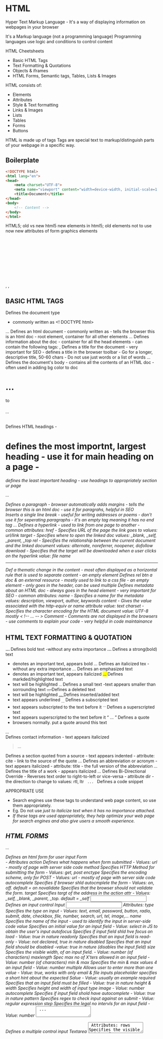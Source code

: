 # HTML

Hyper Text Markup Language - It's a way of displaying information on webpages in your browser

It's a Markup language (not a programming language)
Programming languages use logic and conditions to control content

HTML Cheetsheets

- Basic HTML Tags
- Text Formatting & Quotations
- Objects & iframes
- HTML Forms, Semantic tags, Tables, Lists & Images

HTML consists of:

- Elements
- Attributes
- Style & Text formatting
- Links & Images
- Lists
- Tables
- Forms
- Buttons

HTML is made up of tags
Tags are special text to markup/distinguish parts of your webpage in a specific way.

## Boilerplate

```html
<!DOCTYPE html>
<html lang="en">
<head>
    <meta charset="UTF-8">
    <meta name="viewport" content="width=device-width, initial-scale=1.0">
    <title>Document</title>
</head>
<body>
    <!-- Content -->
</body>
</html>
```

HTML5; old vs new html5
new elements in html5; old elements not to use now
new attributes of form
graphics elements <svg> <canvas>
multimedia elements <audio> <video>
Semantics elements:
    A semantic element clearly describes its meaning to both browser and the developer.
    Semantic elements : <header>, <nav>, <section>, <article>, <aside>, <form>, <footer>,
    Non-semantic elements : <div>, <span>,

## BASIC HTML TAGS

<!DOCTYPE>
Defines the document type
- commonly written as <! DOCTYPE html>
<html> ... </html>
Defines an html document
- commonly written as <! DOCTYPE html>
- tells the browser this is an html doc
- root element, container for all other elements
<head> ... </head> 
Defines information about the doc
- container for all the head elements
- can contain the following tags: <meta>, <title>, <link>, <style>, <script>
<title> ... </title>
Defines a title for the document
- very important for SEO
- defines a title in the browser toolbar
- Go for a longer, descriptive title, 50-60 chars
- Do not use just words or a list of words
<body> ... </body>
Defines the document's body
- contains all the contents of an HTML doc
- often used in adding bg color to doc
<h1> ... </h1> to <h6> ... </h6>
Defines HTML headings
- <h1> defines the most importnt, largest heading
- use it for main heading on a page
- <h6> defines the least important heading
- use headings to appropriately section ur page
<p> ... </p>
Defines a paragraph
- browser automatically adds margins
- tells the browser this is an html doc
- use it for paragrahs, helpful in SEO
<br>
Inserts a single line break
- useful for writing addresses or poems
- don't use it for seperating paragraphs
- it's an empty tag meaning it has no end tag
<a> ... </a>
Defines a hyperlink
- used to link from one page to another
- common attributes:
    href - Specifies URL of the page the link goes to
        values: url/link 
    target - Specifies where to open the linked doc
        values: _blank, _self, _parent, _top
    rel - Specifies the relationship between the current document and the linked document
        values: alternate, noreferrer, noopener, dofollow
    download - Specifies that the target will be downloaded when a user clicks on the hyperlink
        value: file name
<hr>
Def a thematic change in the content
- most often displayed as a horizontal rule that is used to separate content
- an empty element
<link>
Defines rel btn a doc & an external resource
- mostly used to link to a css file
- an empty element
- only goes in the header, can be used multiple
<meta>
Defines metadata about an HTML doc
- always goes in the head element
- very important for SEO
- common attributes:
    name - Specifies a name for the metadata
        values: description, viewport, author, keywords
    content - Gives the value associated with the http-equiv or name attribute
        value: text
    charset - Specifies the character encoding for the HTML document
        value: UTF-8 mostly
< !-- ... -- >
Comment
- Comments are not displayed in the browsers
- use comments to explain your code
- very helpful in code maintainance

## HTML TEXT FORMATTING & QUOTATION

<b> ... </b>
Defines bold text
-without any extra importance
<strong> ... </strong>
Defines a strong(bold) text
- denotes an important text, appears bold
<i> ... </i>
Defines an italicized tex
-without any extra importance
<em> ... </em>
Defines an emphasized text
- denotes an important text, appears italicized
<mark> ... </mark>
Defines markded/highlighted text
- text will be highlighted
<small> ... </small>
Defines a small text
-text appears smaller than sorrounding text
<del> ... </del>
Defines a deleted text
- text will be highlighted
<ins> ... </ins>
Defines inserted/added text
- text appears underlined
<sub> ... </sub>
Defines a subscripted text
- text appears subscripted to the text before it
<sup> ... </sup>
Defines a superscripted text
- text appears superscripted to the text before it
<q> ... </q>
Defines a quote
- browsers normally. put a quote around this text
<address> ... </address>
Defines contact information
- text appears italicized
<blockquote> ... </blockquote>
Defines a section quoted from a source
- text appears indented
- attribute: 
    cite - link to the source of the quote
<abbr> ... </abbr>
Defines an abbreviation or acronym
- text appears italicized
- attribute:
    title - the full version of the abbreviation
<cite> ... </cite>
Defines the title of a work
- appears italicized
<bdo> ... </bdo>
Defines Bi-Directional Override
- Reverses text order to right-to-left or vice-versa
- attribute
    dir - the direction to change to values: rtl, ltr
<code> ... </code>
Defines a code snippet

APPROPRIATE USE
- Search engines use these tags to understand web page content, so use them appropriately.
- Eg. Do not use <em> just to italicize text when it has no importance attached.
- If these tags are used appropriately, they help optimize your web page for search engines and also give users a smooth experience.

## HTML FORMS

<form> ... </form>
Defines an html form for user input
Form <form> - Attributes
    action
        Defines what happens when form submitted
        - Values: url - mostly of page with server side code
    method
        Specifies HTTP Method for submitting the form
        - Values: get, post
    enctype
        Specifies the encoding scheme, only for POST
        - Values: url - mostly of page with server side code
    autocomplete
        Specifies if browser shld autocmplete the form
        - Values: on, off. default = on
    novalidate
        Specifies that the browser should not validate the form.
    target
        Specifies targt of the address in the action attr
        - Values: _self, _blank, _parent, _top. default = _self

<input>
Defines an input control
Input <input> Attributes:
    type
        Specifies the type on input
        - Values: text, email, password, button, radio, submit, date, checkbox, file, number, search, url, tel, image,...
    name
        Specifies the name of the input
        - used to identify the input in server-side code
    value
        Specifies an initial value for an input field
        - Value: select in JS to obtain the user's input
    autofocus
        Specifies if input field shld hve focus on load
        - Value: true in nature
    readonly
        Specifies that an input field is read-only
        - Value: not declared, true in nature
    disabled
        Specifies that an input field should be disabled
        -value: true in nature (disables the input field)
    size
        Specifies the visible width, of an input field.
        - Value: number (of charactiers)
    maxlength
        Spec max no of X'ters allowed in an input field
        - Value: number (of charactiers)
    min & max
        Specifies the min & max values 4 an input field
        - Value: number
    multiple
        Allows user to enter more than one value
        - Value: true, works with only email & file inputs
    placeholder
        specifies a short hint about the expected Salue
        - Value: usually an example
    required
        Specifies that an input field must be filled
        - Value: true in nature
    height & width
        Specifies height and width of input type image
        - Value: number
    autocomplete
        Specifies if input field shold have autocomplete
        - Value: true in nature
    pattern
        Specifies regex to check input against on submit
        - Value: regular expression
    step
        Specifies the legal no intervls for an input field
        - Value: number

<textarea> ... </textarea>
Defines a multiple control input
Textarea <textarea> Attributes:
    rows
        Specifies the visible height of a text area
        - Value: number
    cols
        Specifies the visible width of a text area
        - Value: number
    placeholder
        Specifies a short hint about the expected Salue
        - Value: usually an example
    required
        Specifies that an input field must be filled
        - Value: true in nature

<label> ... </label>
Defines a label for an <input> element

<select> ... </select>
Defines a dropdown list
Select <select> Attributes:
    name
        Specifies the name of the dopdown list
        - Value: string
    size
        Secifies the number of visible values
    -   Value: number
    multiple
        Allows the user to select more than one value
        - Value: not declared, true in nature
    required
        Specifies if choosing an option is required
        - Value: not declared, true in nature
    autofocus
        Specifies if the drop-down auto comes in focus
        - Value: not declared, true in nature
    size
        Secifies the number of visible values
        -Value: number

<option> ... </option>
Defines options for the <select> dropdown list
Option <option> Attributes:
    pattern
        Specifies regex to check input against on submit
        - Value: regular expression
    step
        Specifies the legal no intervls for an input field
        - Value: number

<fieldset> ... </fieldset>
Defines a group of related elements in a form
<legend> ... </legend>
Defines a caption for the <fieldset> element
<optgroup> ... </optgroup>
Defines group of related options in a drop-down
<datalist> ... </datalist>
Specifies list of pre-defined opts 4 input contrls
<button> ... </butt on>
Defines a clickable button
<output> ... </output>
Defines the result of a calculation

## HTML OBJECTS & IFRAMES

<object> ... </object> - Attributes
Defines a container for an external resource. It can be a web page, picture, media player, plug in.
data
    Spec URL of the resurce to b used by the object
    - Values: URL
name
    Specifies a name for the object
    - value; name
height & width
    Specifies the height & width of the object
    - Value: pixels
type
    Speci data type of media in the data attribute
    -media type eg. image/png

<object> ... </object> - Attributes
Defines a container for an external resource. It can be a web page, picture, media player, plug in.
height
    Specifies the height of the embedded content
    - Value: pixel
width
    Specifies the width of the embedded content
    - Value: pixel
src
    Specifies address of the external file to embed
    - Value: URL
type
    Specifies media type of the embedded content
    - Value: media_type. eg video/mp4

<iframe> ... </iframe> - Attributes
Used to embed another document within the current HTML document
name
    Specifies the name of an <iframe>
    - Value: text
src
    Specifies the address of the doc't to embed
    -value: URL
height & width
    Specifies the height & width of the object
    - Value: pixels
srcdoc
    Spec the HTML content of the page to show
    - Value: HTML Code
allow
    Specifies a feature policy for the <iframe>
    - Value: true in nature
allowFullScreen
    Set to true if the <iframe> can activate fullscreen
    - Value: true. false

HTML CHARACTER OBJECT CODES
Special characters. Can be declared using entity name or entitiy numbers. some below
    Copyright Sign
        entity - &copy; number - &#169;
    Registered Sign
        entity - &reg; number - &#174;
    Ampersand
        entity - &amp; number - &#38;
    Euro
        entity - &euro; number - &#8364;
    Emoji - 😀
        number - &#128512;
    Emoji - 😂
        number - &#128514;
    Sum of Math Symbol
        entity - &sum; number - &#8721;
    Trademark sign
        entity - &trade; number - &#8482;

## HTML SEMANTICS | IMAGES | TABLES | LISTS |

HTML5 SEMANTIC TAGS / NEW TAGS
    <article> ... </article>
        - Defines an article
    <aside> ... </aside>
        - Defines content aside from the page content
    <details> ... </details>
        - Defines additional details user can view / hide
    <figcaption> ... </figcaption>
        - Defines a caption for a <figure> element
    <figure> ... </figure>
        - Specifies self-contained content, like illustrations, diagrams, photos,code listings, etc.
    <header> ... </header>
        - Specifies a header for a document or section
    <footer> ... </footer>
        - Defines a footer for a document or section
    <main> ... </main>
        - Specifies the main content of a document
    <mark> ... </mark>
        - Defines marked/highlighted text
    <nav> ... </nav>
        - Defines navigation links
    <section> ... </section>
        - Defines a section in a document
    <summary> ... </summary>
        - Specifies the main content of a document
    <time> ... </time>
        - Defines a date/time
    <menuitem> ... </menuitem>
        - Defines an item in a list or menu

IMAGES <img> - ATTRIBUTES
    src
        - Defines the URL of the image
        - Value: URL
    alt
        - Defines an alternate text for an image
        -value: text. should not include the word "image"
    height
        - Specifies the height of the image
        - Value: pixels
    width
        - Specifies the width of the image
        - Value: pixels

TABLE TAGS
    <table> ... </table>
        - Defines a table
    <th> ... </th>
        - Defines a header cell in a table
    <td> ... </td>
        - Defines a cell in a table
    <tr> ... </tr>
        - Defines a row in a table
    <thead> <tbody> <tfoot> ... </..>
        - Defines the table header, body & foot
    <caption> ... </caption>
        - Defines a table caption

LIST TAGS
    <ol> ... </ol>
        - Defines a list with an order, numbered
    <ul> ... </ul>
        - Defines a list without order, bulleted
    <li> ... </li>
        - Defines an individual item in a list
    <dl> ... </dl>
        - Defines list item with definition

## Html elements

### Block Elements

`<address> <article> <aside> <blockquote> <canvas> <dd> <div> <dl> <dt> <fieldset> <figcaption> <figure> <footer> <form> <h1> <h6> <header> <hr> <li> <main> <nav> <noscript> <ol> <p> <pre> <section> <table> <tfoot> <ul> <video>`

### Inline Elements

`<a> <abbr> <acronym> <b> <bdo> <big> <br> <button> <cite> <code> <dfn> <em> <i> <img> <input> <kbd> <label> <map> <object> <output> <q> <samp> <script> <select> <small> <span> <strong> <sub> <sup> <textarea> <time> <tt> <var>`

## HTML Semantics Tags

Semantics tags are tags used in HTML5 that conveys meaning to screen readers ie. good for SEO.
Some semantics tags are: `<header> <nav> <section> <article> <aside> <footer> <details> <form> <figure> <figcaption> <summary> <table>` etc.

```txt
    --------------------------------------------------------------------------  
    |                                                                        | 
    |                               <header>                                 | 
    |                                                                        | 
    -------------------------------------------------------------------------- 
    |                                                |                       | 
    |                                                |                       | 
    |                                                |                       | 
    |                  <section>                     |                       | 
    |                                                |                       | 
    |                                                |                       | 
    |------------------------------------------------|       <aside>         | 
    |                                                |                       | 
    |                                                |                       | 
    |                  <article>                     |                       | 
    |                                                |                       | 
    |                                                |                       | 
    -------------------------------------------------------------------------- 
    |                                                                        | 
    |                               <footer>                                 | 
    |                                                                        | 
    -------------------------------------------------------------------------- 
```

`<nav>`
The `<nav>` HTML element represents a section of a page whose purpose is to provide navigation links, either within the current document or to other documents. Common examples of navigation sections are menus, tables of contents, and indexes.

`<main>`
The `<main>` element is used to denote the content of a webpage that relates to the central topic of that page or application. It should include content that is unique to that page and should not include content that is duplicated across multiple webpages, such as headers, footers, and primary navigation elements.
The `<main>` HTML element represents the dominant content of the `<body>` of a document. The main content area consists of content that is directly related to or expands upon the central topic of a document, or the central functionality of an application.
An HTML document can have more than one `<main>` element, but only one can be visible. If more than one `<main>` element is present in a document, all other instances must be hidden using the hidden attribute.

`<section>`
Section tag defines the section of documents such as chapters, headers, footers or any other sections. The section tag divides the content into section and subsections. The section tag is used when requirements of two headers or footers or any other section of documents needed.

`<aside>`
The `<aside>` HTML element represents a portion of a document whose content is only indirectly related to the document's main content. Asides are frequently presented as sidebars or call-out boxes.

Should I use section or article? The section tag defines sections in a document, such as chapters, headers, footers, or any other sections of the document. ... The article tag specifies independent, self-contained content. An article should make sense on its own and it should be possible to distribute it independently from the rest of the site.
Anything which can have an author should be using an `<article>` element. Using sections should be reserved for separating sections of your website, such as an introduction (to what your site might be about), some news articles, or an area within an article used for comments.
The `<article>` element represents a self-contained composition in a document, page, application, or site, which is intended to be independently distributable or reusable (e.g., in syndication). Examples include: a forum post, a magazine or newspaper article, or a blog entry, a product card, a user-submitted comment, an interactive widget or gadget, or any other independent item of content.
A given document can have multiple articles in it; for example, on a blog that shows the text of each article one after another as the reader scrolls, each post would be contained in an `<article>` element, possibly with one or more `<section>`s within.

## index.html

```html

<!DOCTYPE html>
<html lang="en" oncontextmenu="return false">
<!-- ^ as above the whole page can't be right clicked -->

<head>
    <meta charset="UTF-8">
    <meta http-equiv="X-UA-Compatible" content="IE=edge">
    <meta name="viewport" content="width=device-width, initial-scale=1.0">
    <meta name="description" content="This content is shown by google in the list of site while searched. It's important to show people what's in your site to attaract and get them clicked. #imp_seo_tip">    <!--Description of page to show in google search page-->
    <meta name="author" content="Pratyush"> <!--Author to recognize-->
    <meta name="keywords" content="Coding Python Web-development Javascript Developer"> <!--All keywords related to content of the page-->

    <title>MySite</title>
    <!-- <link rel="shortcut icon" href="favicon.ico" type="image/x-icon"> -->
    <!-- <link rel="icon" type="image/x-icon" href="/images/favicon.ico"> -->
    <link rel="shortcut icon" href="media/iconpg.png" type="image/x-icon">
    <!-- Animated GIF will work only in Firefox (i guess) -->
    <!-- <link rel="icon" href="http://example.com/favicon.gif" type="image/gif" /> -->

    <link rel="stylesheet" href="style.css">

    <style>
        /* *{
            margin: 0;
            padding: 0;
        } */
        #spidey{
            height: 200px;
            width: 350px;
        }

        /* Text-selection-color */
        ::-moz-selection { /* for Firefox */
        color: yellow;
        background: green;
        }
        ::selection {
        color: yellow;
        background: green;
        }

        /* Scroll-bar */
        ::-webkit-scrollbar {
            width: 10px;
        }
        ::-webkit-scrollbar-track {
            box-shadow: inset 0 0 5px #333;
            border-radius: 5px !important;
            margin: 5px;
        }
        ::-webkit-scrollbar-thumb {
            background: rgba(9, 0, 128, 0.5) !important;
            border-radius: 5px !important;
        }
        ::-webkit-slider-thumb:hover {
            background: #000 !important;
        }
    </style>
    <script></script>
</head>

<body onload="alert('Nice to Meet You!')">

    <header>
        <nav></nav>
    </header>

    <!-- Basics -->
    <div class="basics">

        <!-- Headings -->
        <h1>Hello</h1>
        <h2>World</h2>
        <h3>World</h3>
        <h4>World</h4>
        <h5>World</h5>
        <h6>World</h6>

        <p>This is a paragraph...Lorem ipsum dolor sit amet consectetur adipisicing elit. Itaque, illo?</p>
        <!-- HTML entities & -->
        <p>These are some popular entities: &lt; &gt; &amp; &copy; &reg; &trade;</p>
        <!-- emojis using HTML -->
        <p>&#128514; &#128515; &#128516; &#128520; &#128521; &#128522; &#128523; &#128524; &#128525; (&#128526; 😎) &#128578; &#129297; &#129313; &#129324; &#129349; &#129351; &#129396; </p>

        <br>
        <hr>

        <!-- Formatting -->
        <abbr title="">Defines an abbreviation or an acronym</abbr>
        <b>Defines bold text</b>
        <blockquote>Defines a section that is quoted from another source</blockquote>
        <code>Defines a piece of computer code</code>
        <em>Defines emphasized text</em>
        <mark>Defines marked/highlighted text</mark>
        <pre>Defines preformatted text</pre>
        <progress>Represent the progress of a task</progress>
        <q>Defines a short quotation</q>
        <small>Defines smaller text</small>
        <p>My favorite color is <del>blue</del> red.</p>
        <p>My favorite color is <del>blue</del> <ins>red</ins>.</p>

        <!-- Text Formatting -->
        <b>Hey, it's bold.</b>
        <strong>I'm strong important.</strong>
        <i>Oh, then italic here.</i>
        <em>Emphasized text</em>
        <u>Yep underlined.</u>
        <big>Yo big bro.</big>  <!--The tags in red are removed from HTML5; like <big> <center> etc. | use their alternatives or CSS to do so.-->
        <small>I'm small one.</small>

        <br>
        <!-- subscript & superscript -->
        <p>H<sub>2</sub>O, CO<sub>2</sub></p>
        <p>base<sup>power</sup>; A<sup>2</sup>=a<sup>3</sup></p>

        <p>HTML Quotation and Citation Elements:</p>
        <p>Here is a quote from WWF's website:</p>
        <blockquote cite="http://www.worldwildlife.org/who/index.html">For 50 years, WWF has been protecting the future of nature. The world's leading conservation organization, WWF works in 100 countries and is supported by 1.2 million members in the United States and close to 5 million globally.</blockquote>
        <p>WWF's goal is to: <q>Build a future where people live in harmony with nature.</q></p>
        <p>The <abbr title="World Health Organization">WHO</abbr> was founded in 1948.</p>
        <address>
            Written by John Doe.<br>
            Visit us at:<br>
            Example.com<br>
            Box 564, Disneyland<br>
            USA
        </address>
        <p><cite>The Scream</cite> by Edvard Munch. Painted in 1893.</p>
        <bdo dir="rtl">This text will be written from right to left</bdo>

        
        <!-- The <abbr> element represents an abbreviation or acronym; the optional title attribute can provide an expansion or description for the abbreviation. If present, title must contain this full description and nothing else. -->
        <p>You can use <abbr title="Cascading Style Sheets">CSS</abbr> to style your <abbr title="HyperText Markup Language">HTML</abbr>. <br> Hover over those dotted for info done by &lt; abbr &gt; tag.</p>
        <!-- You can use <abbr> in tandem with <dfn> to more formally define an abbreviation -->
        <p>A <dfn id="spec">Specification</dfn>(<abbr title="Specification">spec</abbr>) is important.</p>
        <!-- The <wbr> (Word Break Opportunity) tag specifies where in a text it would be ok to add a line-break. Tip: When a word is too long, the browser might break it at the wrong place. You can use the <wbr> element to add word break opportunities. -->
        <p>To learn AJAX, you must be familiar with the XML<wbr>Http<wbr>Request Object.</p>

        <!-- pre tag : writes everything inside as it is; including spaces newLines.. -->
        <!-- pre tag represents pre-formatted text -->
        <pre>
            hey,        there
                one two, three

    Okey, my name is      Pratyush.
            pre tag represents a block of preformatted text on webpage ;)
                you can show any text     as it is here
        </pre>

        <!-- code tag is used to represent source codes -->
        <code>
            # hello world <br>
            var1 = 5 <br>
            var2 = 6 <br>
            add = var1 + var2 <br>
            print("Addition:",var1,'+',var2,'=',add) <br>
            o/p: Addition: 5 + 6 = 11 <br>
        </code>

        <!-- Images -->
        <img src="" alt="">
        <map name=""></map>
        <area shape="" coords="" href="" alt="">
        <canvas></canvas>
        <figcaption></figcaption>
        <figure></figure>
        <picture></picture>
        <svg></svg>

        <img src="media/hero.jpg">
        <img src="heySpidey.jpg" alt="Image of Spider-man into the spidey-verse">
        <!-- alt helps the visually impared to hear about the image as can't be seen & also if any error occurs to show the image it displays the text about it -->

        <a href="https://youtube.com">YouTube</a>
        <a href="https://youtube.com" target="_main">YouTube(inNewTab)</a>
        <a href="/contact">Contact us</a>
        <a href="/contact" target="_blank">ContactUs(inNewTab)</a>
        <!-- any content: text, img, heading,... can be put inside an anchor tag for use as a link-->
        <br>
        <!-- HTML Link -->
        <!-- Image as a link -->
        <a href="goto.html"><img src="media/iconpg.png" alt="imagelink"></a>
        <!-- Link to an Email address -->
        <a href="mailto:ipratyush02@gmail.com">Send email</a>
        <!-- Button as a link -->
        <a href="https://www.google.com"><button>Google page</button></a>
        <!-- Link to PhoneNo or Fax -->
        <a href="tel:+919692002521">Call us</a>
        <a href="fax:+919692002521">Send fax</a>
        <!-- Link 'Title' attribute -->
        <a href="https://www.google.com" title="Google home page">google.com</a>
        <!-- Link for downloading content from Internet -->
        <a href="https://www.yoursite.com/notes.pdf" download target="_blank" title="Click To Download">Download PDF</a>
        <!-- Link JS -->
        <a href="JavaScript:self.close();" id="close">CLOSE</a>

        <hr>

        <div id="oneliners">
            <!-- Tooltip: extra information -->
            <p title="like"></p>
            <!-- Download: download the link(href) instead of opening it -->
            <!-- <a href="resume.png" download=""></a> -->
            <a href="resume.png" download></a>
            <!-- Text-direction -->
            <p dir="auto">This text is following auto; as per the language</p>
            <p dir="ltr">This text is following left to right</p>
            <p dir="rtl">This text is following right to left</p>
            <!-- Content-Editable -->
            <p contenteditable="true"> This paragraph is editable just click and edit..</p>
            <!-- Basic-Accordion -->
            <details>
                <summary>About lorem ipsum</summary>
                <p>Lorem ipsum dolor sit amet consectetur adipisicing elit. Aliquid inventore ipsa iusto expedita nemo voluptas dolor modi id incidunt! Perspiciatis molestias dolores esse, suscipit quasi nesciunt impedit enim architecto perferendis!</p>
            </details>
        </div>

        
        <!-- Marquee : moving text -->
        <marquee direction="right" behaviour="alternate"> Hello World </marquee>

        <!-- LISTS -->
        
        <!-- Unordered list -->
        <!-- type : circle, disc, square -->
        <ul type="square">   <!-- type attribute for ul - don't use - use CSS list-style-type property instead -->
            <li>Home</li>   <!-- li : list items -->
            <li>About</li>
            <li>Contact</li>
        </ul>
        <ul type="circle">
            <li>Home</li>
            <li>About</li>
            <li>Services</li>
            <li>Contact</li>
        </ul>

        <!-- Ordered list -->
        <!-- type : 1, A, a, I, i -->
        <!-- start="4" to start count from 4 -->
        <ol type="A">
            <li>Home</li>
            <li>About</li>
                <ol type="a">
                    <li>Nested about</li>
                    <li>Social link</li>
                </ol>
            <li>Contact</li>
                <ul>
                    <li>Phone</li>
                    <li>Email</li>
                </ul>
        </ol>
        <ol type="i">
            <li>Home</li>
            <li>About</li>
            <li>Services</li>
            <li>Contact</li>
        </ol>

        <ul>
            <li><a href="https://example.com">Website</a></li>
            <li><a href="mailto:m.ronydodger@gmail.com">Email</a></li>
            <li><a href="tel:+919692002521">Phone</a></li>
        </ul>
        
        <details>
            <summary>This is summary</summary>
            <p>Inside details-summary :</p>
            <p>Lorem, ipsum dolor sit amet consectetur adipisicing elit. Nam illo reprehenderit nisi eaque neque et libero corrupti! Ex, ipsa numquam. Nisi, nam aliquam nesciunt expedita nostrum id eos in debitis.</p>
        </details>

        <!-- div acts as a container to pack -->
        <div>
            <h1>It's a div #1</h1>
            <p>Lorem, ipsum dolor sit amet consectetur adipisicing elit. Illum?</p>
        </div>
        <div>
            <h1>It's a div #2</h1>
            <p>Lorem ipsum dolor sit, amet consectetur adipisicing elit. Names?</p>
        </div>

    </div>


    <div class="unknown">
        <fieldset>
            <legend>Choose your pokemon! ◓</legend>

            <input type="radio" id="Charmender" name="poke">
            <label for="Charmender" style="color: red;">Charmender 🔥</label><br/>

            <input type="radio" id="Bulbasaur" name="poke">
            <label for="Bulbasaur" style="color: green;">Bulbasaur 🌿</label><br/>

            <input type="radio" id="Squirtle" name="poke">
            <label for="Squirtle" style="color: blue;">Squirtle 💧</label>
        </fieldset>

        <figure>
            <blockquote>
                <p>Design is not how it look, but design is how it works.</p>
            </blockquote>
            <figcaption> -Steve Jobs, <cite>Apple</cite> </figcaption>
        </figure>
        <!-- same with css -->
        <figure>
            <blockquote id="bq">
                <p id="bqp">Design is not how it look, but design is how it works.</p>
            </blockquote>
            <figcaption> -Steve Jobs, <cite>Apple</cite> </figcaption>
        </figure>


        <!-- <frame>
        <frameset></frameset>
        <noframes></noframes> -->
    </div>

    <!-- The <area> element defines an area inside an image map that has predefined clickable areas. An image map allows geometric areas on an image to be associated with hypertext link. This element is used only within a <map> element. -->
    <map name="infographic">
        <area shape="rect" coords="184,6,253,27" href="https://mozilla.org" target="_blank" alt="Mozilla" />
        <area shape="circle" coords="130,136,60" href="https://developer.mozilla.org/" target="_blank" alt="MDN" />
        <area shape="poly" coords="130,6,253,96,223,106,130,39" href="https://developer.mozilla.org/docs/Web/Guide/Graphics" target="_blank" alt="Graphics" />
        <area shape="poly" coords="253,96,207,241,189,217,223,103" href="https://developer.mozilla.org/docs/Web/HTML" target="_blank" alt="HTML" />
        <area shape="poly" coords="207,241,54,241,72,217,189,217" href="https://developer.mozilla.org/docs/Web/JavaScript" target="_blank" alt="JavaScript" />
        <area shape="poly" coords="54,241,6,97,36,107,72,217" href="https://developer.mozilla.org/docs/Web/API" target="_blank" alt="Web APIs" />
        <area shape="poly" coords="6,97,130,6,130,39,36,107" href="https://developer.mozilla.org/docs/Web/CSS" target="_blank" alt="CSS" />
    </map>
    <img usemap="#infographic" src="media/mdn.png" alt="MDN infographic" style="display: block; margin: 0 auto; width: 260px; height: 248px;"/>
    
    <div oncontextmenu="return false">
        <div class="txt">You can't right-click over me!</div>
    </div>

    <!-- Media -->
    <div class="media">
        <hr>

        <img id="spidey" src="media/heySpidey.jpg" alt="Spider-man image">
        <img src="media/heySpidey.jpg" height="100px" width="155px"> <!--not recomended directly; use CSS as above-->
        <img src="media/heySpidey.jpg" height="100px"> <!--if only height/width given, another will be set automatically; no change in aspect ratio-->

        <audio controls>
        <source src="media/pusher.mp3" type="audio/mpeg">Your browser does not support the audio element.</audio>

        <video src="media/flip.mp4" controls width="560px"></video>
        <video src="media/fly.mp4" controls autoplay loop width="480px"></video>

        <video width="480" height="320" controls>
        <source src="media/flip.mp4" type="video/mp4">Your browser does not support the video tag.</video>
        
        <!-- <br> -->
        <!-- iframe is mostly used for youtube video embedding -->
        <iframe src="https://bing.com" frameborder="0" width="560" height="315"></iframe>
        <!-- I hate T-series : they keeps all songs by rules; below commented songs not working -->
        <!-- <iframe width="560" height="315" src="https://www.youtube.com/embed/raPwjc8br1U" title="YouTube video player" frameborder="0" allow="accelerometer; autoplay; clipboard-write; encrypted-media; gyroscope; picture-in-picture" allowfullscreen></iframe> -->
        <!-- <iframe width="560" height="315" src="https://www.youtube.com/embed/CCCunpnok5g" title="YouTube video player" frameborder="0" allow="accelerometer; autoplay; clipboard-write; encrypted-media; gyroscope; picture-in-picture" allowfullscreen></iframe> -->
        <iframe width="560" height="315" src="https://www.youtube.com/embed/5IEbR79kBPY" title="YouTube video player" frameborder="0" allow="accelerometer; autoplay; clipboard-write; encrypted-media; gyroscope; picture-in-picture" allowfullscreen></iframe>
    </div>


    <hr>
    <!-- Table -->
    <div class="table">
        <h2>Table</h2>

        <table>
            <caption>Programming Languages</caption>
            <thead>
                <tr>
                    <th>No.</th>
                    <th>Language</th>
                    <th>Uses</th>
                    <!-- colspan attribute captures multiple columns -->
                    <!-- <th colspan="3">Uses</th> : captures three columns (like, ML AI DSA (3 columns) in python Uses  -->
                </tr>
            </thead>
            <tbody>
                <tr>
                    <td>1</td>
                    <td>Javascript</td>
                    <td>Web</td>
                </tr>
                <tr>
                    <td>2</td>
                    <td>Python</td>
                    <td>Machine</td>
                </tr>
                <tr>
                    <td>3</td>
                    <td>Java</td>
                    <td>Android</td>
                </tr>
            </tbody>
            <tfoot>
                <tr>
                    <td>&nbsp;</td>
                    <td>Total:</td>
                    <td>100k</td>
                </tr>
            </tfoot>
        </table>
        
    </div>


    <hr>


    <!-- Forms and Input -->
    <form action=""></form>
    <input type="text">
    <textarea name="" id="" cols="30" rows="10"></textarea>
    <button></button>
    <select name="" id=""></select>
    <optgroup></optgroup>
    <option value=""></option>
    <label for=""></label>
    <fieldset></fieldset>
    <legend></legend>

    <!-- Input -->
    <label for="name">Name (4-8 character) :</label>
    <input type="text" id="name" name="name" placeholder="Text" required minlength="4" maxlength="8" size="10">
    <input type="number" placeholder="Number" name="" id="" min="0">
    <input type="tel" placeholder="+91 XXXXXXXXXX" name="" id="">
    <input type="email" placeholder="abc@xyz.com" name="" id="">
    <input type="url" placeholder="www.xyz.com" name="" id="">
    <input type="password" placeholder="password" name="" id="">
    <input type="search" placeholder="🔍 Search here" name="" id="">
    <input type="time" name="" id="">
    <input type="date" name="" id="">
    <input type="datetime-local" name="" id="">
    <input type="week" name="" id="">
    <input type="month" name="" id="">
    <input type="button" name="" id="">
    <input type="submit" name="" id="">
    <input type="reset" name="" id="">
    <input type="checkbox" name="" id="">
    <input type="radio" name="" id="">
    <input type="range" name="" id="">
    <input type="color" name="" id="">
    <input type="hidden" name="">
    <input type="file" name="" id="">
    <input type="image" src="media/iconpg.png" alt="">


    <!-- Form -->
    <div class="contact">

        <h2>Contact Form</h2>
        <form action="form.php" method="">    <!-- <form action="backend_file_name.php" method="GET/POST/DIALOG"> -->

            <!-- element of form; different element for different input -->

            <div>
                <label for="name">Name: </label>
                <input type="text" name="myName" placeholder="Enter your name" id="name" required>
            </div>
            <div>
                <label for="mailme">Email: </label>
                <input type="email" name="myEmail" placeholder="xyz@email.com" id="mailme" required>
            </div>
            <div>
                <label for="password">Password:</label>
                <input type="password" name="password" placeholder="" required>
            </div>
            <div>
                <label for="age">Age: </label>
                <input type="number" name="myAge" id="age">
            </div>
            <!--<div>
                 <label for="genderidm">
                    <input type="radio" name="gender" value="Male" id="genderidm">Male
                </label>
                <label for="genderidf">
                    <input type="radio" name="gender" value="Female" id="genderidf">Female
                </label> 
            </div>-->
            <div>
                <label>Gender :</label>
                <!-- Male <input type="radio" name="myGender" id=""> Female <input type="radio" name="myGender" id=""> -->
                <label for="genderidm">
                    <input type="radio" name="gender" value="Male" id="genderidm"> Male
                </label>
                <label for="genderidf">
                    <input type="radio" name="gender" value="Female" id="genderidf"> Female
                </label>
                <!-- 'name' must be same so that only one option can be choosen -->
            </div>
            <div>
                <label for="date">Date: </label>
                <input type="date" name="myDate" id="date">
            </div>
            <div>
                <label for="mytime">Time: </label>
                <input type="time" name="myTime" id="mytime">
            </div>
            
            <label for="month">Birthday</label>
            <select name="month" id="">
                <option value="0" selected disabled>Month</option>
                <option value="jan">jan</option>
                <option value="feb">feb</option>
                <option value="mar">mar</option>
                <option value="apr">apr</option>
                <option value="may">may</option>
                <option value="jun">jun</option>
                <option value="jul">jul</option>
                <option value="aug">aug</option>
                <option value="sep">sep</option>
                <option value="oct">oct</option>
                <option value="nov">nov</option>
                <option value="dec">dec</option>
            </select>

            <div>
                <label for="want">What do you want?</label>
                <select name="want" id="want">
                    <option value="site" selected>Static Website</option>  <!--selected - to firsty set-->
                    <option value="web">Dynamic Website</option>
                    <option value="app">Application</option>
                </select>
            </div>
            <select name="want" id="want">
                <option value="select" selected disabled>What do you want?</option>
                <option value="web">Website</option>
                <option value="app">Application</option>
            </select>
            <div>
                <label for="explain">Whats your project:</label>
                <br>
                <textarea name="explain" id="explain" cols="30" rows="6" placeholder="Describe.."></textarea>
            </div>
            <div>
                <input type="checkbox" name="promotion" id="mail">
                <label for="mail">Want promotion mails.</label>
                <br>
                <input type="checkbox" name="info" id="agree" checked>
                <label for="agree">Agree to all rules.</label>
            </div>
            <div>
                <label for="mail">Want promotion mails.</label>
                <input type="checkbox" name="promotion" id="mail">
                <br>
                <input type="checkbox" name="info" id="agree" checked>  <!--checked - to check(tick) previously-->
                <label for="agree">Agree to all rules.</label>
            </div>

            <div>
                <input type="reset" value="Reset">
                <input type="submit" value="Submit">
            </div>
        </form>
    </div>

    <!-- The <address> element indicates that the enclosed HTML provides contact information for a person or people, or for an organization including contact information that is needed, such as a physical address, URL, email address, phone number, social media handle, geographic coordinates, and so forth.. -->
    <p>Contact the author of this page:</p>
    <address>
        <a href="mailto:pratyush23pro@gmail.com">pratyush23pro@gmail.com</a><br>
        <a href="tel:+919692002521">9692002521</a>
    </address>

    <footer></footer>

    <noscript></noscript>

    <script></script>
    <script src="script.js"></script>

</body>
</html>
```
